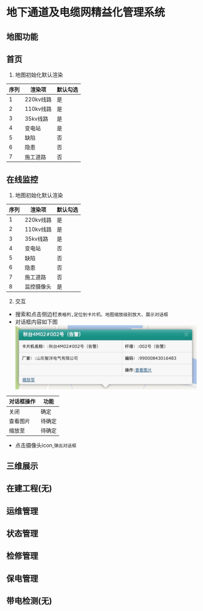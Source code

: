 # 地下通道及电缆网精益化管理系统
## 地图功能
## 首页
1. 地图初始化默认渲染

|序列|渲染项|默认勾选|
|---|-----|-------|
|1|220kv线路|是|
|2|110kv线路|是|
|3|35kv线路|是|
|4|变电站|是|
|5|缺陷|否|
|6|隐患|否|
|7|施工道路|否|
## 在线监控
1. 地图初始化默认渲染

|序列|渲染项|默认勾选|
|---|-----|-------|
|1|220kv线路|是|
|2|110kv线路|是|
|3|35kv线路|是|
|4|变电站|否|
|5|缺陷|否|
|6|隐患|否|
|7|施工道路|否|
|8|监控摄像头|是|
2. 交互
- 搜索和点击侧边栏`表格列,定位到卡片机、地图缩放级别放大、展示对话框`
- 对话框内容如下图
![](images/在线监控对话框弹框.png)

|对话框操作|功能|
|--------|----|
|关闭|确定|
|查看图片|待确定|
|缩放至|待确定|
- 点击摄像头icon,`弹出对话框`
## 三维展示
## 在建工程(无)
## 运维管理
## 状态管理
## 检修管理
## 保电管理
## 带电检测(无)
